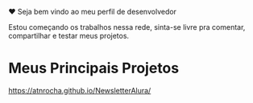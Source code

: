 ♥ Seja bem vindo ao meu perfil de desenvolvedor

Estou começando os trabalhos nessa rede, sinta-se livre pra
comentar, compartilhar e testar meus projetos. 

# Meus Principais Projetos

https://atnrocha.github.io/NewsletterAlura/
<!--
**ATNRocha/ATNrocha** is a ✨ _special_ ✨ repository because its `README.md` (this file) appears on your GitHub profile.

Here are some ideas to get you started:

- 🔭 I’m currently working on ...
- 🌱 I’m currently learning ...
- 👯 I’m looking to collaborate on ...
- 🤔 I’m looking for help with ...
- 💬 Ask me about ...
- 📫 How to reach me: ...
- 😄 Pronouns: ...
- ⚡ Fun fact: ...
-->

